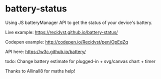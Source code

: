 # battery-status
Using JS batteryManager API to get the status of your device's battery.

Live example: https://recidvst.github.io/battery-status/

Codepen example: http://codepen.io/Recidvst/pen/OpEqZq

API here: https://w3c.github.io/battery/

todo: Change battery estimate for plugged-in + svg/canvas chart + timer

Thanks to Allinall8 for maths help!

